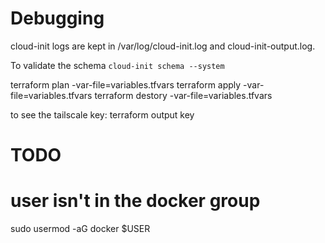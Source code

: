


# Debugging
cloud-init logs are kept in /var/log/cloud-init.log and cloud-init-output.log.

To validate the schema
`cloud-init schema --system`


terraform plan -var-file=variables.tfvars
terraform apply -var-file=variables.tfvars
terraform destory -var-file=variables.tfvars

to see the tailscale key:
terraform output key



# TODO
# user isn't in the docker group
sudo usermod -aG docker $USER